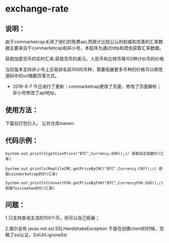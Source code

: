 # exchange-rate

## 说明：
由于coinmarketcap关闭了他们的免费api,而统计比较公认的权威和完善的汇率数据主要来自于coinmarketcap和非小号，本程序为通过http和爬虫获取汇率数据。

获取加密货币的实时汇率,获取货币的美元、人民币和比特币等102种计价币的价格

当前版本支持非小号上交易排名前100的币种，需要拓展更多币种的价格可以修改源码中的url做翻页等方式。

- 2019-8-7 今日进行了更新：coinmarketcap更改了页面，修改了页面解析；非小号修改了api地址。

## 使用方法：
下载后打包引入。
公共仓库maven:


## 代码示例：

    System.out.println(getCoinPrice("BTC",Currency.EUR));// 获取综合指数价(汇率)

    System.out.println(ReptileCMC.getPriceByCMC("BTC",Currency.CNY));// 获取coinmarketcap的价(汇率)

    System.out.println(ConvertFXH.getPriceByFXH("BTC",CurrencyFXH.USD));// 获取feixiaohao的价(汇率)


## 问题：

1.只支持查询主流的100个币，但可以自己拓展；

2.偶尔会有    javax.net.ssl.SSLHandshakeException
于是在创建client的时候，忽略了ssl认证，SslUtil.ignoreSsl

